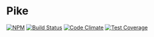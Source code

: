 Pike
======================
[![NPM][npm-badge-img]][npm-badge-link]
[![Build Status][travis-img]][travis-url]
[![Code Climate][maintainability-img]][maintainability-url]
[![Test Coverage][coverage-img]][coverage-url]

[travis-url]: https://travis-ci.org/pike-js/pike
[travis-img]: https://travis-ci.org/pike-js/pike.svg?branch=master
[npm-badge-img]: https://img.shields.io/npm/v/@pikejs/server.svg
[npm-badge-link]: https://img.shields.io/npm/v/@pikejs/server
[maintainability-img]: https://codeclimate.com/github/pike-js/pike.svg
[maintainability-url]: https://codeclimate.com/github/pike-js/pike
[coverage-img]: https://api.codeclimate.com/v1/badges/b36288c96b475d7fadcd/test_coverage
[coverage-url]: https://codeclimate.com/github/pike-js/pike/test_coverage
